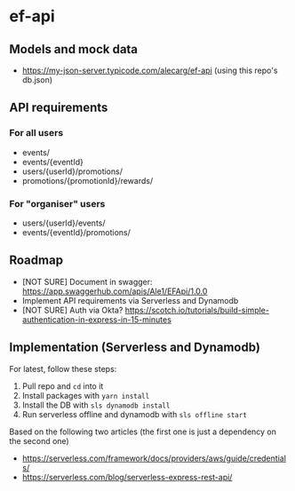 # ef-api

## Models and mock data
- https://my-json-server.typicode.com/alecarg/ef-api (using this repo's db.json)

## API requirements
### For all users
- events/
- events/{eventId}
- users/{userId}/promotions/
- promotions/{promotionId}/rewards/

### For "organiser" users
- users/{userId}/events/
- events/{eventId}/promotions/

## Roadmap
- [NOT SURE] Document in swagger: https://app.swaggerhub.com/apis/Ale1/EFApi/1.0.0
- Implement API requirements via Serverless and Dynamodb
- [NOT SURE] Auth via Okta? https://scotch.io/tutorials/build-simple-authentication-in-express-in-15-minutes

## Implementation (Serverless and Dynamodb)
For latest, follow these steps:
1) Pull repo and `cd` into it
2) Install packages with `yarn install`
3) Install the DB with `sls dynamodb install`
4) Run serverless offline and dynamodb with `sls offline start`

Based on the following two articles (the first one is just a dependency on the second one)
- https://serverless.com/framework/docs/providers/aws/guide/credentials/
- https://serverless.com/blog/serverless-express-rest-api/
